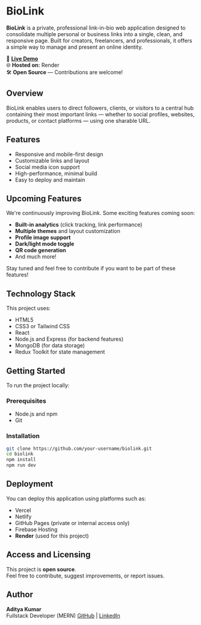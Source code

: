 # BioLink

**BioLink** is a private, professional link-in-bio web application designed to consolidate multiple personal or business links into a single, clean, and responsive page. Built for creators, freelancers, and professionals, it offers a simple way to manage and present an online identity.

🔗 **[Live Demo](https://biolink-v7u6.onrender.com)**  
🌐 **Hosted on:** Render  
🛠️ **Open Source** — Contributions are welcome!

## Overview

BioLink enables users to direct followers, clients, or visitors to a central hub containing their most important links — whether to social profiles, websites, products, or contact platforms — using one sharable URL.

## Features

- Responsive and mobile-first design  
- Customizable links and layout  
- Social media icon support  
- High-performance, minimal build  
- Easy to deploy and maintain

## Upcoming Features

We're continuously improving BioLink. Some exciting features coming soon:

- **Built-in analytics** (click tracking, link performance)  
- **Multiple themes** and layout customization  
- **Profile image support**  
- **Dark/light mode toggle**  
- **QR code generation**  
- And much more!

Stay tuned and feel free to contribute if you want to be part of these features!

## Technology Stack

This project uses:

- HTML5  
- CSS3 or Tailwind CSS  
- React  
- Node.js and Express (for backend features)  
- MongoDB (for data storage)  
- Redux Toolkit for state management

## Getting Started

To run the project locally:

### Prerequisites

- Node.js and npm  
- Git

### Installation

```bash
git clone https://github.com/your-username/biolink.git
cd biolink
npm install
npm run dev
```

## Deployment

You can deploy this application using platforms such as:

- Vercel  
- Netlify  
- GitHub Pages (private or internal access only)  
- Firebase Hosting  
- **Render** (used for this project)

## Access and Licensing

This project is **open source**.  
Feel free to contribute, suggest improvements, or report issues.

## Author

**Aditya Kumar**  
Fullstack Developer (MERN)
[GitHub](https://github.com/devcodesadi) | [LinkedIn](https://linkedin.com/in/devcodesadi)
